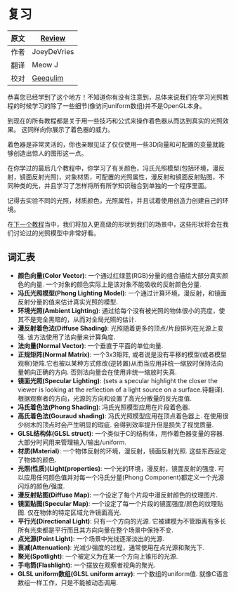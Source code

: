 # 复习

原文     | [Review](http://learnopengl.com/#!Lighting/Review)
      ---|---
作者     | JoeyDeVries
翻译     | Meow J
校对     | [Geequlim](http://geequlim.com)

恭喜您已经学到了这个地方！不知道你有没有注意到，总体来说我们在学习光照教程的时候学习的除了一些细节(像访问uniform数组)并不是OpenGL本身。

到现在的所有教程都是关于用一些技巧和公式来操作着色器从而达到真实的光照效果。 这同样向你展示了着色器的威力。

着色器是非常灵活的，你也亲眼见证了仅仅使用一些3D向量和可配置的变量就能够创造出惊人的图形这一点。

在你学过的最后几个教程中，你学习了有关颜色，冯氏光照模型(包括环境，漫反射，镜面反射光照)，对象材质，可配置的光照属性，漫反射和镜面反射贴图，不同种类的光，并且学习了怎样将所有所学知识融合到单独的一个程序里面。

记得去实验不同的光照，材质颜色，光照属性，并且试着使用创造力创建自己的环境。

在[下一个教程](http://learnopengl-cn.readthedocs.org/zh/latest/03%20Model%20Loading/01%20Assimp/)当中，我们将加入更高级的形状到我们的场景中，这些形状将会在我们讨论过的光照模型中非常好看。

词汇表
--------

- **颜色向量(Color Vector)**: 一个通过红绿蓝(RGB)分量的组合描绘大部分真实颜色的向量. 一个对象的颜色实际上是该对象不能吸收的反射颜色分量.
- **冯氏光照模型(Phong Lighting Model)**: 一个通过计算环境，漫反射，和镜面反射分量的值来估计真实光照的模型.
- **环境光照(Ambient Lighting)**: 通过给每个没有被光照的物体很小的亮度，使其不是完全黑暗的，从而对全局光照的估计.
- **漫反射着色法(Diffuse Shading)**: 光照随着更多的顶点/片段排列在光源上变强. 该方法使用了法向量来计算角度.
- **法向量(Normal Vector)**: 一个垂直于平面的单位向量.
- **正规矩阵(Normal Matrix)**: 一个3x3矩阵, 或者说是没有平移的模型(或者模型观察)矩阵.它也被以某种方式修改(逆转置)从而当应用非统一缩放时保持法向量朝向正确的方向. 否则法向量会在使用非统一缩放时失真.
- **镜面光照(Specular Lighting)**: (sets a specular highlight the closer the viewer is looking at the reflection of a light source on a surface.待翻译). 根据观察者的方向，光源的方向和设置了高光分散量的反光度值.
- **冯氏着色法(Phong Shading)**: 冯氏光照模型应用在片段着色器.
- **高氏着色法(Gouraud shading)**: 冯氏光照模型应用在顶点着色器上. 在使用很少树木的顶点时会产生明显的瑕疵. 会得到效率提升但是损失了视觉质量.
- **GLSL结构体(GLSL struct)**: 一个类似于C的结构体，用作着色器变量的容器. 大部分时间用来管理输入/输出/uniform.
- **材质(Material)**: 一个物体反射的环境，漫反射，镜面反射光照. 这些东西设定了物体的颜色.
- **光照(性质)(Light(properties)**: 一个光的环境，漫反射，镜面反射的强度. 可以应用任何颜色值并对每一个冯氏分量(Phong Component)都定义一个光源闪烁的颜色/强度.
- **漫反射贴图(Diffuse Map)**: 一个设定了每个片段中漫反射颜色的纹理图片.
- **镜面贴图(Specular Map)**: 一个设定了每一个片段的镜面强度/颜色的纹理贴图. 仅在物体的特定区域允许镜面高光.
- **平行光(Directional Light)**: 只有一个方向的光源. 它被建模为不管距离有多长所有光束都是平行而且其方向向量在整个场景中保持不变.
- **点光源(Point Light)**: 一个场景中光线逐渐淡出的光源.
- **衰减(Attenuation)**: 光减少强度的过程，通常使用在点光源和聚光下.
- **聚光(Spotlight)**: 一个被定义为在某一个方向上锥形的光源.
- **手电筒(Flashlight)**: 一个摆放在观察者视角的聚光.
- **GLSL uniform数组(GLSL uniform array)**: 一个数组的uniform值. 就像C语言数组一样工作，只是不能被动态调用.
